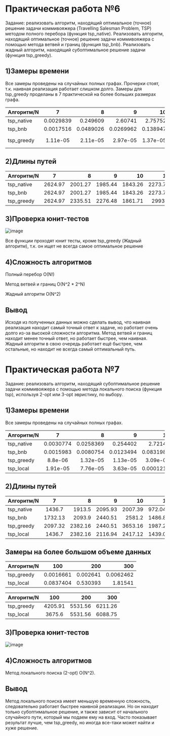 # Практическая работа №6
Задание: реализовать алгоритм, находящий оптимальное (точное) решение задачи коммивояжера (Travelling Salesman Problem, TSP) методом полного перебора (функция tsp_native). Реализовать алгоритм, находящий оптимальное (точное) решение задачи коммивояжера с помощью метода ветвей и границ (функция tsp_bnb). Реализовать жадный алгоритм, находящий субоптимальное решение задачи (функция tsp_greedy).

## 1)Замеры времени

Все замеры проведены на случайных полных графах. Прочерки стоят, т.к. наивная реализация работает слишком долго. Замеры для tsp_greedy проделаны в 7 практической на более больших размерах графа.

| Алгоритм/N | 7 | 8 |9|10|11|15|
|----------------|:---------:|----------------:|----------------:|----------------:|----------------:|----------------:|
| tsp_native | 0.0029839 | 0.249609 | 2.60741|2.75752|31.7604| - |
| tsp_bnb | 0.0017516 | 0.0489026 | 0.0269962|0.138947|0.130787|1.91368|
| tsp_greedy | 1.11e-05 | 2.11e-05 | 2.97e-05|1.37e-05|1.87e-05|9.53e-05|

## 2)Длины путей
| Алгоритм/N | 7 | 8 |9|10|11|
|----------------|:---------:|----------------:|----------------:|----------------:|----------------:|
| tsp_native | 2624.97 | 2001.27| 1985.44|1843.26|2273.79|
| tsp_bnb | 2624.97 | 2001.27 | 1985.44|1843.26|2273.79|
| tsp_greedy | 2624.97 | 2335.51 | 2276.48|1861.71|2993.4|

## 3)Проверка юнит-тестов
![image](https://user-images.githubusercontent.com/119160923/207794531-4e289946-92c6-4472-8035-5edef919787a.png)

Все функции проходят юнит тесты, кроме tsp_greedy (Жадный алгоритм), т.к. он ищет не всегда самое оптимальное решение

## 4)Сложность алгоритмов
Полный перебор O(N!)

Метод ветвей и границ O(N^2 * 2^N)

Жадный алгоритм O(N^2)

## Вывод
Исходя из полученных данных можно сделать вывод, что наивная реализация находит самый точный ответ к задаче, но работает очень долго из-за высокой сложности алгоритма.
Метод ветвей и границ находит менее точный ответ, но работает быстрее, чем наивная. Жадный алгоритм в свою очередь работает ещё быстрее, чем остальные, но находит не всегда самый оптимальный путь.



# Практическая работа №7
Задание: реализовать алгоритм, находящий субоптимальное решение задачи коммивояжера с помощью метода локального поиска (функция tsp), используя 2-opt или 3-opt эвристику, по выбору. 

## 1)Замеры времени

Все замеры проведены на случайных полных графах.

| Алгоритм/N | 7 | 8 |9|10|11|
|----------------|:---------:|----------------:|----------------:|----------------:|----------------:|
| tsp_native | 0.0030774 | 0.0258369| 0.254402|2.72141|32.5503|
| tsp_bnb | 0.0015983 | 0.0080754 | 0.0123494|0.0831984|0.215325|
| tsp_greedy | 8.8e-06 | 1.32e-05 | 1.13e-05|3.09e-05|4.69e-05|
| tsp_local | 1.91e-05 | 7.76e-05 | 3.63e-05|0.0001215|0.0001575|

## 2)Длины путей
| Алгоритм/N | 7 | 8 |9|10|11|
|----------------|:---------:|----------------:|----------------:|----------------:|----------------:|
| tsp_native | 1436.7 | 1913.5 | 2095.93|2007.39|972.042|
| tsp_bnb | 1732.13 | 2093.9 | 2440.51|2581.2|1486.89|
| tsp_greedy | 2097.32 | 2382.16 | 2440.51|3653.16|1987.29|
| tsp_local | 1436.7 | 2382.16 | 2116.94|2417.12|1439.03|

## Замеры на более большом объеме данных
| Алгоритм/N | 100 | 200 |300|
|----------------|:---------:|----------------:|----------------:|
| tsp_greedy | 0.0016661 | 0.002641 | 0.0062462|
| tsp_local | 0.0837404| 0.530393 | 1.81541|

| Алгоритм/N | 100 | 200 |300|
|----------------|:---------:|----------------:|----------------:|
| tsp_greedy | 4205.91 | 5531.56 | 6211.26|
| tsp_local | 3675.6| 5531.56 | 6088.75|

## 3)Проверка юнит-тестов
![image](https://user-images.githubusercontent.com/119160923/207794531-4e289946-92c6-4472-8035-5edef919787a.png)

## 4)Сложность алгоритмов

Метод локального поиска (2-opt) O(N^2).

## Вывод
Метод локального поиска имеет меньшую временную сложность, следовательно работает быстрее наивной реализации. Но он находит только субоптимальное решение, и также зависит от начального случайного пути, который мы подаем ему на вход. Часто показывает результат лучше, чем tsp_greedy, но иногда все-таки может найти и хуже решение.
